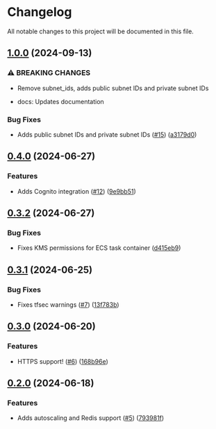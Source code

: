 # Changelog

All notable changes to this project will be documented in this file.

## [1.0.0](https://github.com/GiamPy5/terraform-aws-directus/compare/v0.4.0...v1.0.0) (2024-09-13)


### ⚠ BREAKING CHANGES

* Remove subnet_ids, adds public subnet IDs and private subnet IDs

* docs: Updates documentation

### Bug Fixes

* Adds public subnet IDs and private subnet IDs ([#15](https://github.com/GiamPy5/terraform-aws-directus/issues/15)) ([a3179d0](https://github.com/GiamPy5/terraform-aws-directus/commit/a3179d0e50b48064bcaac18225e54a2c358c8605))

## [0.4.0](https://github.com/GiamPy5/terraform-aws-directus/compare/v0.3.2...v0.4.0) (2024-06-27)


### Features

* Adds Cognito integration ([#12](https://github.com/GiamPy5/terraform-aws-directus/issues/12)) ([9e9bb51](https://github.com/GiamPy5/terraform-aws-directus/commit/9e9bb51e5526adc8d21c5acc874418df344e33db))

## [0.3.2](https://github.com/GiamPy5/terraform-aws-directus/compare/v0.3.1...v0.3.2) (2024-06-27)


### Bug Fixes

* Fixes KMS permissions for ECS task container ([d415eb9](https://github.com/GiamPy5/terraform-aws-directus/commit/d415eb97ab355a600e27cf039f57d3f40980ed52))

## [0.3.1](https://github.com/GiamPy5/terraform-aws-directus/compare/v0.3.0...v0.3.1) (2024-06-25)


### Bug Fixes

* Fixes tfsec warnings ([#7](https://github.com/GiamPy5/terraform-aws-directus/issues/7)) ([13f783b](https://github.com/GiamPy5/terraform-aws-directus/commit/13f783b1331966ca3e1c37ce369a5442c8fb670c))

## [0.3.0](https://github.com/GiamPy5/terraform-aws-directus/compare/v0.2.0...v0.3.0) (2024-06-20)


### Features

* HTTPS support! ([#6](https://github.com/GiamPy5/terraform-aws-directus/issues/6)) ([168b96e](https://github.com/GiamPy5/terraform-aws-directus/commit/168b96e3e49393d187476a3aee8ade4eb1a0ad17))

## [0.2.0](https://github.com/GiamPy5/terraform-aws-directus/compare/v0.1.2...v0.2.0) (2024-06-18)


### Features

* Adds autoscaling and Redis support ([#5](https://github.com/GiamPy5/terraform-aws-directus/issues/5)) ([793981f](https://github.com/GiamPy5/terraform-aws-directus/commit/793981f3c9500e7a4f34e706d1e0ae5f9425d1c2))
